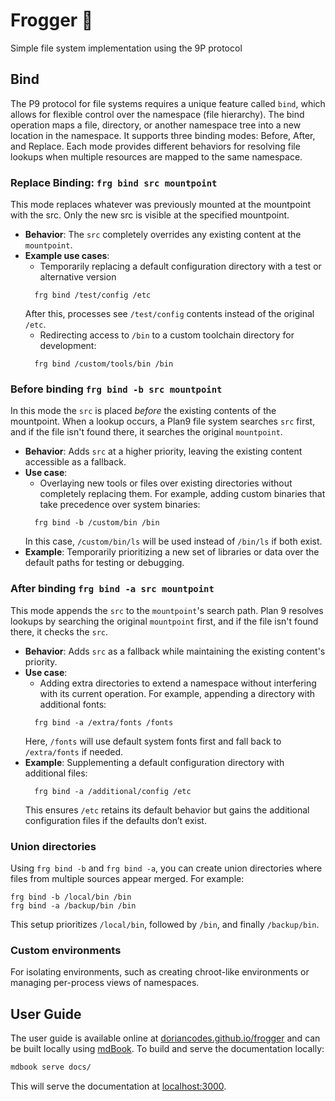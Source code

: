 # Frogger 🐸

Simple file system implementation using the 9P protocol

## Bind
The P9 protocol for file systems requires a unique feature called `bind`, which allows for flexible control over the namespace
(file hierarchy). The bind operation maps a file, directory, or another namespace tree into a new location in the namespace.
It supports three binding modes: Before, After, and Replace. Each mode provides different behaviors for resolving file
lookups when multiple resources are mapped to the same namespace.

### Replace Binding: `frg bind src mountpoint`
This mode replaces whatever was previously mounted at the mountpoint with the src. Only the new src is visible at the specified
mountpoint.
- **Behavior**: The `src` completely overrides any existing content at the `mountpoint`.
- **Example use cases**:
  - Temporarily replacing a default configuration directory with a test or alternative version
  ```shell
    frg bind /test/config /etc
  ```
  After this, processes see `/test/config` contents instead of the original `/etc`.
  - Redirecting access to `/bin` to a custom toolchain directory for development:
  ```shell
    frg bind /custom/tools/bin /bin
  ```

### Before binding `frg bind -b src mountpoint`
In this mode the `src` is placed *before* the existing contents of the mountpoint. When a lookup occurs,
a Plan9 file system searches `src` first, and if the file isn't found there, it searches the original `mountpoint`.
- **Behavior**: Adds `src` at a higher priority, leaving the existing content accessible as a fallback.
- **Use case**:
  - Overlaying new tools or files over existing directories without completely replacing them. For example,
  adding custom binaries that take precedence over system binaries:
  ```shell
    frg bind -b /custom/bin /bin
  ```
  In this case, `/custom/bin/ls` will be used instead of `/bin/ls` if both exist.
- **Example**: Temporarily prioritizing a new set of libraries or data over the default paths for testing or debugging.

### After binding `frg bind -a src mountpoint`
This mode appends the `src` to the `mountpoint`'s search path. Plan 9 resolves lookups by searching the original
`mountpoint` first, and if the file isn't found there, it checks the `src`.
- **Behavior**: Adds `src` as a fallback while maintaining the existing content's priority.
- **Use case**:
  - Adding extra directories to extend a namespace without interfering with its current operation. For example, appending a directory with additional fonts:
  ```shell
    frg bind -a /extra/fonts /fonts
  ```
  Here, `/fonts` will use default system fonts first and fall back to `/extra/fonts` if needed.
- **Example**: Supplementing a default configuration directory with additional files:
  ```shell
    frg bind -a /additional/config /etc
  ```
  This ensures `/etc` retains its default behavior but gains the additional configuration files if the defaults don’t exist.

### Union directories
Using `frg bind -b` and `frg bind -a`, you can create union directories where files from multiple sources appear merged.
For example:
```shell
frg bind -b /local/bin /bin
frg bind -a /backup/bin /bin
```
This setup prioritizes `/local/bin`, followed by `/bin`, and finally `/backup/bin`.

### Custom environments
For isolating environments, such as creating chroot-like environments or managing per-process views of namespaces.

## User Guide

The user guide is available online at [doriancodes.github.io/frogger](https://doriancodes.github.io/frogger/) and can be built locally using [mdBook](https://rust-lang.github.io/mdBook/). To build and serve the documentation locally:

```bash
mdbook serve docs/
```

This will serve the documentation at [localhost:3000](http://localhost:3000).

